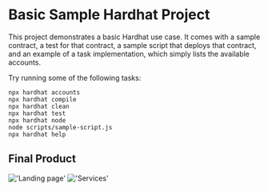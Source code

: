 # Basic Sample Hardhat Project

This project demonstrates a basic Hardhat use case. It comes with a sample contract, a test for that contract, a sample script that deploys that contract, and an example of a task implementation, which simply lists the available accounts.

Try running some of the following tasks:

```shell
npx hardhat accounts
npx hardhat compile
npx hardhat clean
npx hardhat test
npx hardhat node
node scripts/sample-script.js
npx hardhat help
```

## Final Product

!['Landing page'](https://github.com/OdeliaFink/krypto-app/tree/master/Desktop/Web%203.0/docs/landing-page.png)
!['Services'](https://github.com/OdeliaFink/krypto-app/tree/master/Desktop/Web%203.0/docs/services.png)
